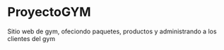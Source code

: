 # ProyectoGYM
Sitio web de gym, ofeciondo paquetes, productos y administrando a los clientes del gym  
